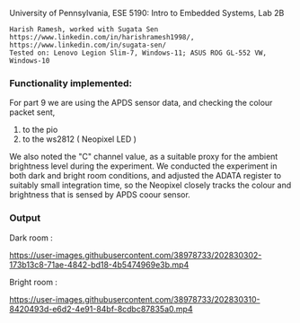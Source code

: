 

University of Pennsylvania, ESE 5190: Intro to Embedded Systems, Lab 2B

    Harish Ramesh, worked with Sugata Sen
    https://www.linkedin.com/in/harishramesh1998/, https://www.linkedin.com/in/sugata-sen/
    Tested on: Lenovo Legion Slim-7, Windows-11; ASUS ROG GL-552 VW, Windows-10
    
### Functionality implemented:
For part 9 we are using the APDS sensor data, and checking the colour packet sent, 
1. to the pio
2. to the ws2812 ( Neopixel LED )

We also noted the "C" channel value, as a suitable proxy for the ambient brightness level during the experiment. We conducted the experiment in both dark and bright room conditions, and adjusted the ADATA register to suitably small integration time, so the Neopixel closely tracks the colour and brightness that is sensed by APDS coour sensor.



### Output
Dark room :


https://user-images.githubusercontent.com/38978733/202830302-173b13c8-71ae-4842-bd18-4b5474969e3b.mp4






Bright room :



https://user-images.githubusercontent.com/38978733/202830310-8420493d-e6d2-4e91-84bf-8cdbc87835a0.mp4

